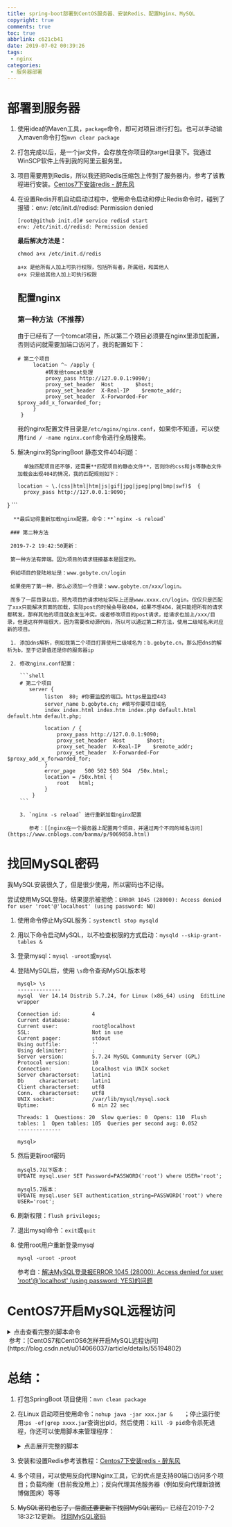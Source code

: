 ```yaml
---
title: spring-boot部署到CentOS服务器、安装Redis、配置Nginx、MySQL
copyright: true
comments: true
toc: true
abbrlink: c621cb41
date: 2019-07-02 00:39:26
tags:
 - nginx
categories:
 - 服务器部署
---
```




# 部署到服务器

1. 使用idea的Maven工具，`package`命令，即可对项目进行打包。也可以手动输入maven命令打包`mvn clear package`

2. 打包完成以后，是一个jar文件，会存放在你项目的target目录下。我通过WinSCP软件上传到我的阿里云服务里。

3. 项目需要用到Redis，所以我还把Redis压缩包上传到了服务器内，参考了该教程进行安装。[Centos7下安装redis - 醉东风](https://www.cnblogs.com/zuidongfeng/p/8032505.html)

4. 在设置Redis开机自动启动过程中，使用命令启动和停止Redis命令时，碰到了报错：env: /etc/init.d/redisd: Permission denied

   ```shell
   [root@github init.d]# service redisd start
   env: /etc/init.d/redisd: Permission denied
   ```

   **最后解决方法是：**

   ```shell
   chmod a+x /etc/init.d/redis
   
   a+x 是给所有人加上可执行权限，包括所有者，所属组，和其他人
   o+x 只是给其他人加上可执行权限
   ```

   ## 配置nginx

   ### 第一种方法（不推荐）

   由于已经有了一个tomcat项目，所以第二个项目必须要在nginx里添加配置，否则访问就需要加端口访问了，我的配置如下：

   ```shell
   # 第二个项目
   		location ^~ /apply {
   			#转发给tomcat处理
   			proxy_pass http://127.0.0.1:9090/;
   			proxy_set_header  Host       $host;
   			proxy_set_header  X-Real-IP    $remote_addr;
   			proxy_set_header  X-Forwarded-For $proxy_add_x_forwarded_for;
   		}		
   	}
   ```

   我的nginx配置文件目录是`/etc/nginx/nginx.conf`，如果你不知道，可以使用`find / -name nginx.conf`命令进行全局搜索。

6. 解决nginx的SpringBoot 静态文件404问题：

         单独匹配项目还不够，还需要**匹配项目的静态文件**，否则你的css和js等静态文件加载会出现404的情况，我的匹配规则如下：
     
      ```shell
      location ~ \.(css|html|htm|js|gif|jpg|jpeg|png|bmp|swf)$  { 
      	proxy_pass http://127.0.0.1:9090; 
} 
      ```
     
      **最后记得重新加载nginx配置，命令：**`nginx -s reload`
     
     ### 第二种方法
     
     2019-7-2 19:42:50更新：
     
     第一种方法有弊端。因为项目的请求链接基本是固定的。
     
     例如项目的登陆地址是：www.gobyte.cn/login
     
     如果使用了第一种，那么必须加一个目录：www.gobyte.cn/xxx/login。
     
     而多了一层目录以后，预先项目的请求地址实际上还是www.xxxx.cn/login。仅仅只是匹配了xxx只能解决页面的加载，实际post的时候会导致404，如果不想404，就只能把所有的请求都转发。那样其他的项目就会发生冲突。或者修改项目的post请求，给请求也加上/xxx/目录，但是这样弊端很大，因为需要改动源代码，所以可以通过第二种方法，使用二级域名来对应新的项目。
     
     1. 添加dns解析，例如我第二个项目打算使用二级域名为：b.gobyte.cn，那么把dns的解析为b，至于记录值还是你的服务器ip
     
     2. 修改nginx.conf配置：
     
        ```shell
        # 第二个项目
           server {
                listen	80; #你要监控的端口。https是监控443
                server_name b.gobyte.cn; #填写你要项目域名
                index index.html index.htm index.php default.html default.htm default.php;
        
                location / {
                    proxy_pass http://127.0.0.1:9090;
        			proxy_set_header  Host       $host;
        			proxy_set_header  X-Real-IP    $remote_addr;
        			proxy_set_header  X-Forwarded-For $proxy_add_x_forwarded_for;
                }
                error_page   500 502 503 504  /50x.html;
                location = /50x.html {
                    root   html;
                }
            }
        ```
     
        3. `nginx -s reload` 进行重新加载nginx配置
        
           参考：[[nginx在一个服务器上配置两个项目，并通过两个不同的域名访问](https://www.cnblogs.com/banma/p/9069858.html)

# 找回MySQL密码

我MySQL安装很久了，但是很少使用，所以密码也不记得。

尝试使用MySQL登陆，结果提示被拒绝：`ERROR 1045 (28000): Access denied for user 'root'@'localhost' (using password: NO)`

1. 使用命令停止MySQL服务：`systemctl stop mysqld`

2. 用以下命令启动MySQL，以不检查权限的方式启动：`mysqld --skip-grant-tables &`

3. 登录mysql：`mysql -uroot`或`mysql`

4. 登陆MySQL后，使用 `\s`命令查询MySQL版本号

   ```shell
   mysql> \s
   --------------
   mysql  Ver 14.14 Distrib 5.7.24, for Linux (x86_64) using  EditLine wrapper
   
   Connection id:          4
   Current database:
   Current user:           root@localhost
   SSL:                    Not in use
   Current pager:          stdout
   Using outfile:          ''
   Using delimiter:        ;
   Server version:         5.7.24 MySQL Community Server (GPL)
   Protocol version:       10
   Connection:             Localhost via UNIX socket
   Server characterset:    latin1
   Db     characterset:    latin1
   Client characterset:    utf8
   Conn.  characterset:    utf8
   UNIX socket:            /var/lib/mysql/mysql.sock
   Uptime:                 6 min 22 sec
   
   Threads: 1  Questions: 20  Slow queries: 0  Opens: 110  Flush tables: 1  Open tables: 105  Queries per second avg: 0.052
   --------------
   
   mysql>
   
   ```

   

5. 然后更新root密码

   ```shell
   mysql5.7以下版本：
   UPDATE mysql.user SET Password=PASSWORD('root') where USER='root';
   
   mysql5.7版本：
   UPDATE mysql.user SET authentication_string=PASSWORD('root') where USER='root';
   ```

6. 刷新权限：`flush privileges;`

7. 退出mysql命令：`exit`或`quit`

8. 使用root用户重新登录mysql

      ```shell
      mysql -uroot -proot
      ```

      参考自：[解决MySQL登录报ERROR 1045 (28000): Access denied for user 'root'@'localhost' (using password: YES)的问题 ](https://blog.csdn.net/qq_32786873/article/details/79225039)

# CentOS7开启MySQL远程访问

<details>
    <summary>点击查看完整的脚本命令</summary>
```shell
    [root@github ~]# mysql -uroot -proot #登陆MySQL
    mysql> use mysql #选择MySQL表
    Reading table information for completion of table and column names
    You can turn off this feature to get a quicker startup with -A
    Database changed
    mysql> update user set host='%' where user='root' and host='localhost'; #修改登陆主机
    Query OK, 1 row affected (0.00 sec)
    Rows matched: 1  Changed: 1  Warnings: 0
    mysql> UPDATE user SET password=password("root") WHERE user='root'; 	#重新设置一下密码，因为这时密码已失效，虽然本地还可以原密码登录，可远程改了host后还是没法访问
    mysql> flush privileges; #刷新权限
    Query OK, 0 rows affected (0.00 sec)
    mysql> exit #退出 MySQL
    Bye
    [root@github ~]# service mysqld restart; #重启MySQL
    Redirecting to /bin/systemctl restart  mysqld.service
    Job for mysqld.service failed because the control process exited with error code. See "systemctl status mysqld.service" and "journalctl -xe" for details.
    ```
</details>
​		参考：[CentOS7和CentOS6怎样开启MySQL远程访问](https://blog.csdn.net/u014066037/article/details/55194802)

# 总结：

1. 打包SpringBoot 项目使用：`mvn clean package`

2. 在Linux 启动项目使用命令：` nohup java -jar xxx.jar &    `   ；停止运行使用:`ps -ef|grep xxxx.jar`查询出pid，然后使用：`kill -9 pid`命令杀死进程，你还可以使用脚本来管理程序：
   
   <details>
       <summary>点击展开完整的脚本</summary>
          ```shell
               #!/bin/bash
               #这里可替换为你自己的执行程序，其他代码无需更改
               APP_NAME=apply-0.0.1-SNAPSHOT.jar
               #使用说明，用来提示输入参数
               usage() {
                   echo "Usage: sh 执行脚本.sh [start|stop|restart|status]"
                   exit 1
               }
               #检查程序是否在运行
               is_exist(){
                 pid=`ps -ef|grep $APP_NAME|grep -v grep|awk '{print $2}' `
                 #如果不存在返回1，存在返回0     
                 if [ -z "${pid}" ]; then
                  return 1
                 else
                   return 0
                 fi
               }
               #启动方法
               start(){
                 is_exist
                 if [ $? -eq "0" ]; then
                   echo "${APP_NAME} is already running. pid=${pid} ."
                 else
                   nohup java -jar $APP_NAME > /dev/null 2>&1 &
                 fi
               }
               #停止方法
               stop(){
                 is_exist
                 if [ $? -eq "0" ]; then
                   kill -9 $pid
                 else
                   echo "${APP_NAME} is not running"
                 fi  
               }
               #输出运行状态
               status(){
                 is_exist
                 if [ $? -eq "0" ]; then
                   echo "${APP_NAME} is running. Pid is ${pid}"
                 else
                   echo "${APP_NAME} is NOT running."
                 fi
               }
               #重启
               restart(){
                 stop
                 start
               }
               #根据输入参数，选择执行对应方法，不输入则执行使用说明
               case "$1" in
                 "start")
                   start
                   ;;
                 "stop")
                   stop
                   ;;
                 "status")
                   status
                   ;;
                 "restart")
                   restart
                   ;;
                 *)
                   usage
                   ;;
               esac
       		```
   </details>


3. 安装和设置Redis参考该教程：[Centos7下安装redis - 醉东风](https://www.cnblogs.com/zuidongfeng/p/8032505.html)

4. 多个项目，可以使用反向代理Nginx工具，它的优点是支持80端口访问多个项目；负载均衡（目前我没用上）；反向代理其他服务器（例如反向代理新浪微博做图床）等等

5. ~~MySQL密码也忘了，后面还要更新下找回MySQL密码。~~ 已经在2019-7-2 18:32:12更新。 [找回MySQL密码](#找回MySQL密码)


